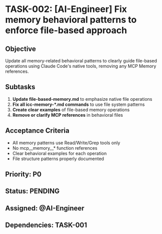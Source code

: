 # TASK-002: [AI-Engineer] Fix memory behavioral patterns to enforce file-based approach

## Objective
Update all memory-related behavioral patterns to clearly guide file-based operations using Claude Code's native tools, removing any MCP Memory references.

## Subtasks
1. **Update file-based-memory.md** to emphasize native file operations
2. **Fix all icc-memory-*.md commands** to use file system patterns
3. **Create clear examples** of file-based memory operations
4. **Remove or clarify MCP references** in behavioral files

## Acceptance Criteria
- All memory patterns use Read/Write/Grep tools only
- No mcp__memory__* function references
- Clear behavioral examples for each operation
- File structure patterns properly documented

## Priority: P0
## Status: PENDING
## Assigned: @AI-Engineer
## Dependencies: TASK-001